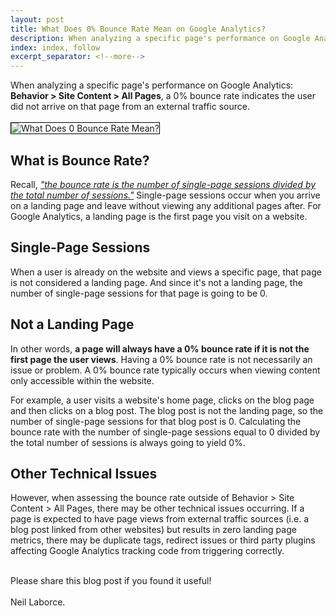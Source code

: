```yaml
---
layout: post
title: What Does 0% Bounce Rate Mean on Google Analytics?
description: When analyzing a specific page's performance on Google Analytics, it will always have a 0% bounce rate if it is not the first page the user views.
index: index, follow
excerpt_separator: <!--more-->
---
```


  When analyzing a specific page's performance on Google Analytics: <strong>Behavior > Site Content > All Pages</strong>, a 0% bounce rate indicates the user did not arrive on that page from an external traffic source.
  <br/><br/><img src="{{ site.baseurl }}/images/what-does-0-bounce-rate-mean.png" style="border:1px solid black" alt="What Does 0 Bounce Rate Mean?">
  <!--more-->
  <h2>What is Bounce Rate?</h2>
  Recall, <i><a href="https://support.google.com/analytics/answer/1009409?hl=en">"the bounce rate is the number of single-page sessions divided by the total number of sessions."</a></i> Single-page sessions occur when you arrive on a landing page and leave without viewing any additional pages after. For Google Analytics, a landing page is the first page you visit on a website.
  
  <h2>Single-Page Sessions</h2>
  When a user is already on the website and views a specific page, that page is not considered a landing page. And since it's not a landing page,  the number of single-page sessions for that page is going to be 0. 

  <h2>Not a Landing Page</h2>
  In other words, <strong>a page will always have a 0% bounce rate if it is not the first page the user views</strong>. Having a 0% bounce rate is not necessarily an issue or problem. A 0% bounce rate typically occurs when viewing content only accessible within the website.

  For example, a user visits a website's home page, clicks on the blog page and then clicks on a blog post. The blog post is not the landing page, so the number of single-page sessions for that blog post is 0. Calculating the bounce rate with the number of single-page sessions equal to 0 divided by the total number of sessions is always going to yield 0%.

  <h2>Other Technical Issues</h2>
  However, when assessing the bounce rate outside of Behavior > Site Content > All Pages, there may be other technical issues occurring. If a page is expected to have page views from external traffic sources (i.e. a blog post linked from other websites) but results in zero landing page metrics, there may be duplicate tags, redirect issues or third party plugins affecting Google Analytics tracking code from triggering correctly.  
  
  
  <br/>Please share this blog post if you found it useful!
  <br/>
  <br/>Neil Laborce.
  <br>
  <br>
